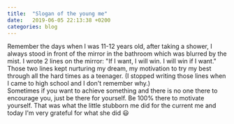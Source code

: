 ```yaml
---
title:  "Slogan of the young me"
date:   2019-06-05 22:13:38 +0200
categories: blog
---
```

Remember the days when I was 11-12 years old, after taking a shower, I always stood in front of the mirror in the bathroom which was blurred by the mist. I wrote 2 lines on the mirror: "If I want, I will win. I will win if I want." Those two lines kept nurturing my dream, my motivation to try my best through all the hard times as a teenager. (I stopped writing those lines when I came to high school and I don't remember why.)  
Sometimes if you want to achieve something and there is no one there to encourage you, just be there for yourself. Be 100% there to motivate yourself. That was what the little stubborn me did for the current me and today I'm very grateful for what she did :smiley: